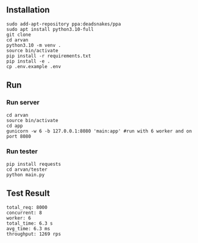 ## Installation
```
sudo add-apt-repository ppa:deadsnakes/ppa
sudo apt install python3.10-full
git clone
cd arvan
python3.10 -m venv .
source bin/activate
pip install -r requirements.txt
pip install -e .
cp .env.example .env
```

## Run

### Run server
```
cd arvan
source bin/activate
cd app
gunicorn -w 6 -b 127.0.0.1:8080 'main:app' #run with 6 worker and on port 8080
```

### Run tester
```
pip install requests
cd arvan/tester
python main.py
```

## Test Result
```
total_req: 8000
concurrent: 8
worker: 6
total_time: 6.3 s
avg_time: 6.3 ms
throughput: 1269 rps
```
